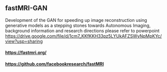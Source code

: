 ## fastMRI-GAN

Development of the GAN for speeding up image reconstruction using generative models as a stepping stones towards Autonomous Imaging, background information and research directions please refer to powerpoint   https://drive.google.com/file/d/1cm7_KKfKKH33pz5LYUkAFZSWyNpMpKYc/view?usp=sharing

#### https://fastmri.org/
#### https://github.com/facebookresearch/fastMRI

